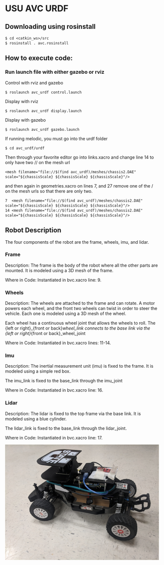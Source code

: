 # USU AVC URDF

## Downloading using rosinstall

```
$ cd <catkin_ws>/src
$ rosinstall . avc.rosinstall
```

## How to execute code:

### Run launch file with either gazebo or rviz

Control with rviz and gazebo

```
$ roslaunch avc_urdf control.launch
```

Display with rviz

```
$ roslaunch avc_urdf display.launch
```

Display with gazebo

```
$ roslaunch avc_urdf gazebo.launch
```

If running melodic, you must go into the urdf folder

```
$ cd avc_urdf/urdf
```
Then through your favorite editor go into links.xacro and change line 14 to only have two // on the mesh url

```
<mesh filename="file://$(find avc_urdf)/meshes/chassis2.DAE" scale="${chassisScale} ${chassisScale} ${chassisScale}"/>
```
and then again in geometries.xacro on lines 7, and 27 remove one of the / on the mesh urls so that there are only two.

```
7  <mesh filename="file://$(find avc_urdf)/meshes/chassis2.DAE" scale="${chassisScale} ${chassisScale} ${chassisScale}"/>
14 <mesh filename="file://$(find avc_urdf)/meshes/chassis2.DAE" scale="${chassisScale} ${chassisScale} ${chassisScale}"/>
```

## Robot Description

The four components of the robot are the frame, wheels, imu, and lidar.

### Frame
Description: The frame is the body of the robot where all the other parts are mounted. It is modeled using a 3D mesh of the frame.

Where in Code: Instantiated in bvc.xacro line: 9.




### Wheels

Description: The wheels are attached to the frame and can rotate. A motor powers each wheel, and the front two wheels can twist in order to steer the vehicle. Each one is modeled using a 3D mesh of the wheel.

Each wheel has a continuous wheel joint that allows the wheels to roll.
The {left or right}_{front or back}_wheel_link connects to the base link via the {left or right}_{front or back}_wheel_joint

Where in Code: Instantiated in bvc.xacro lines: 11-14.


### Imu
Description: The inertial measurement unit (imu) is fixed to the frame. It is modeled using a simple red box.

The imu_link is fixed to the base_link through the imu_joint

Where in Code: Instantiated in bvc.xacro line: 16.

### Lidar
Description: The lidar is fixed to the top frame via the base link. It is modeled using a blue cylinder.

The lidar_link is fixed to the base_link through the lidar_joint.

Where in Code: Instantiated in bvc.xacro line: 17.

![This is a pic of the robot](https://github.com/eichmeierbr/avc_urdf/blob/master/real_robot.jpg)

